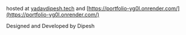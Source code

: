 hosted at [yadavdipesh.tech](https://yadavdipesh.tech/) and [https://portfolio-yg0l.onrender.com/](https://portfolio-yg0l.onrender.com/)

Designed and Developed by Dipesh
